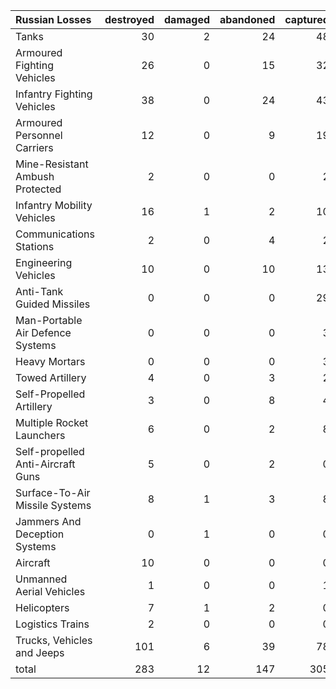 | Russian Losses                    |   destroyed |   damaged |   abandoned |   captured |   total |
|:----------------------------------|------------:|----------:|------------:|-----------:|--------:|
| Tanks                             |          30 |         2 |          24 |         48 |     104 |
| Armoured Fighting Vehicles        |          26 |         0 |          15 |         32 |      73 |
| Infantry Fighting Vehicles        |          38 |         0 |          24 |         43 |     105 |
| Armoured Personnel Carriers       |          12 |         0 |           9 |         19 |      40 |
| Mine-Resistant Ambush Protected   |           2 |         0 |           0 |          2 |       4 |
| Infantry Mobility Vehicles        |          16 |         1 |           2 |         10 |      29 |
| Communications Stations           |           2 |         0 |           4 |          2 |       8 |
| Engineering Vehicles              |          10 |         0 |          10 |         13 |      33 |
| Anti-Tank Guided Missiles         |           0 |         0 |           0 |         29 |      29 |
| Man-Portable Air Defence Systems  |           0 |         0 |           0 |          3 |       3 |
| Heavy Mortars                     |           0 |         0 |           0 |          3 |       3 |
| Towed Artillery                   |           4 |         0 |           3 |          2 |       9 |
| Self-Propelled Artillery          |           3 |         0 |           8 |          4 |      15 |
| Multiple Rocket Launchers         |           6 |         0 |           2 |          8 |      16 |
| Self-propelled Anti-Aircraft Guns |           5 |         0 |           2 |          0 |       7 |
| Surface-To-Air Missile Systems    |           8 |         1 |           3 |          8 |      20 |
| Jammers And Deception Systems     |           0 |         1 |           0 |          0 |       1 |
| Aircraft                          |          10 |         0 |           0 |          0 |      10 |
| Unmanned Aerial Vehicles          |           1 |         0 |           0 |          1 |       2 |
| Helicopters                       |           7 |         1 |           2 |          0 |      10 |
| Logistics Trains                  |           2 |         0 |           0 |          0 |       2 |
| Trucks, Vehicles and Jeeps        |         101 |         6 |          39 |         78 |     224 |
| total                             |         283 |        12 |         147 |        305 |     747 |